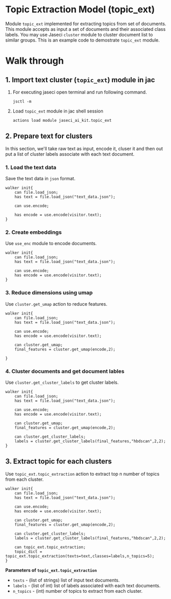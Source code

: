 # Topic Extraction Model (topic_ext)

Module `topic_ext` implemented for extracting topics from set of documents. This module accepts as input a set of documents and their associated class labels. You may use Jaseci `cluster` module to cluster document list to similar groups. This is an example code to demostrate `topic_ext` module.

# **Walk through**

## **1. Import text cluster (`topic_ext`) module in jac**
1. For executing jaseci open terminal and run following command.
    ```
    jsctl -m
    ```
2.  Load `topic_ext` module in jac shell session
    ```
    actions load module jaseci_ai_kit.topic_ext
    ```

## **2. Prepare text for clusters**

In this section, we'll take raw text as input, encode it, cluser it and then out put a list of cluster labels associate with each text document.

### **1. Load the text data**

Save the text data in `json` format.

```jac
walker init{
    can file.load_json;
    has text = file.load_json("text_data.json");

    can use.encode;

    has encode = use.encode(visitor.text);
}
```

### **2. Create embeddings**

Use `use_enc` module to encode documents.
```jac
walker init{
    can file.load_json;
    has text = file.load_json("text_data.json");

    can use.encode;
    has encode = use.encode(visitor.text);
}
```

### **3. Reduce dimensions using umap**

Use `cluster.get_umap` action to reduce features.

```jac
walker init{
    can file.load_json;
    has text = file.load_json("text_data.json");

    can use.encode;
    has encode = use.encode(visitor.text);

    can cluster.get_umap;
    final_features = cluster.get_umap(encode,2);

}
```

### **4. Cluster documents and get document lables**

Use `cluster.get_cluster_labels` to get cluster labels.

```jac
walker init{
    can file.load_json;
    has text = file.load_json("text_data.json");

    can use.encode;
    has encode = use.encode(visitor.text);

    can cluster.get_umap;
    final_features = cluster.get_umap(encode,2);

    can cluster.get_cluster_labels;
    labels = cluster.get_cluster_labels(final_features,"hbdscan",2,2);
}
```

## **3. Extract topic for each clusters**

Use `topic_ext.topic_extraction` action to extract top n number of topics from each cluster.

```jac
walker init{
    can file.load_json;
    has text = file.load_json("text_data.json");

    can use.encode;
    has encode = use.encode(visitor.text);

    can cluster.get_umap;
    final_features = cluster.get_umap(encode,2);

    can cluster.get_cluster_labels;
    labels = cluster.get_cluster_labels(final_features,"hbdscan",2,2);

    can topic_ext.topic_extraction;
    topic_dict = topic_ext.topic_extraction(texts=text,classes=labels,n_topics=5);
}
```

**Parameters of `topic_ext.topic_extraction`**

- `texts` - (list of strings) list of input text documents.
- `labels` - (list of int) list of labels associated with each text documents.
- `n_topics` - (int) number of topics to extract from each cluster.